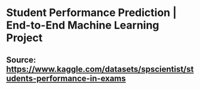 # Student Performance Prediction | End-to-End Machine Learning Project
## Source: https://www.kaggle.com/datasets/spscientist/students-performance-in-exams

